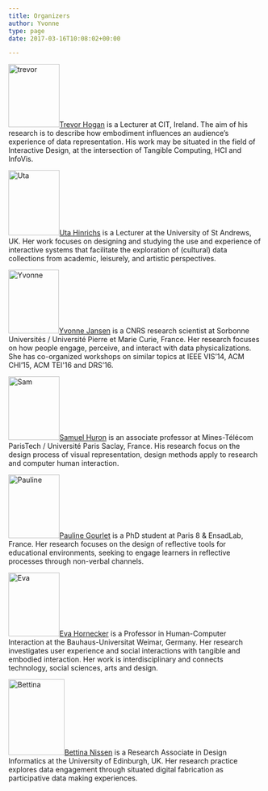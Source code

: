 ```yaml
---
title: Organizers
author: Yvonne
type: page
date: 2017-03-16T10:08:02+00:00

---
```

<a href="http://dataphys.org/workshops/dis17/wp-content/uploads/sites/5/2017/03/trevor.png" rel="" target="" title=""><img loading="lazy" decoding="async" alt="trevor" class="size-full wp-image-17 alignleft" height="125" src="http://dataphys.org/workshops/dis17/wp-content/uploads/sites/5/2017/03/trevor.png" title="" width="101" /></a><a href="http://www.tactiledata.net/" target="_blank">Trevor Hogan</a> is a Lecturer at CIT, Ireland. The aim of his research is to describe how embodiment influences an audience&rsquo;s experience of data representation. His work may be situated in the field of Interactive Design, at the intersection of Tangible Computing, HCI and InfoVis. 

<a href="http://dataphys.org/workshops/dis17/wp-content/uploads/sites/5/2017/03/Uta.png" rel="" target="" title=""><img loading="lazy" decoding="async" alt="Uta" class="size-full wp-image-19 alignleft" height="129" src="http://dataphys.org/workshops/dis17/wp-content/uploads/sites/5/2017/03/Uta.png" title="" width="101" /></a><a href="http://www.utahinrichs.de/" target="_blank">Uta Hinrichs</a> is a Lecturer at the University of St Andrews, UK. Her work focuses on designing and studying the use and experience of interactive systems that facilitate the exploration of (cultural) data collections from academic, leisurely, and artistic perspectives. 

<a href="http://dataphys.org/workshops/dis17/wp-content/uploads/sites/5/2017/03/Yvonne.png" rel="" target="" title=""><img loading="lazy" decoding="async" alt="Yvonne" class="size-full wp-image-20 alignleft" height="126" src="http://dataphys.org/workshops/dis17/wp-content/uploads/sites/5/2017/03/Yvonne.png" title="" width="100" /></a><a href="http://www.yvonnejansen.me/" target="_blank">Yvonne Jansen</a> is a CNRS research scientist at Sorbonne Universit&eacute;s / Universit&eacute; Pierre et Marie Curie, France. Her research focuses on how people engage, perceive, and interact with data physicalizations. She has co-organized workshops on similar topics at IEEE VIS&rsquo;14, ACM CHI&rsquo;15, ACM TEI'16 and DRS&rsquo;16. 

<a href="http://dataphys.org/workshops/dis17/wp-content/uploads/sites/5/2017/03/Sam.png" rel="" target="" title=""><img loading="lazy" decoding="async" alt="Sam" class="size-full wp-image-21 alignleft" height="126" src="http://dataphys.org/workshops/dis17/wp-content/uploads/sites/5/2017/03/Sam.png" title="" width="101" /></a><a href="http://perso.telecom-paristech.fr/~shuron/#!index.md" target="_blank">Samuel Huron</a> is an associate professor at Mines-T&eacute;l&eacute;com ParisTech / Universit&eacute; Paris Saclay, France. His research focus on the design process of visual representation, design methods apply to research and computer human interaction. 

<a href="http://dataphys.org/workshops/dis17/wp-content/uploads/sites/5/2017/03/Pauline.png" rel="" target="" title=""><img loading="lazy" decoding="async" alt="Pauline" class="size-full wp-image-22 alignleft" height="126" src="http://dataphys.org/workshops/dis17/wp-content/uploads/sites/5/2017/03/Pauline.png" title="" width="101" /></a><a href="http://www.paulinegourlet.com/" target="_blank">Pauline Gourlet</a> is a PhD student at Paris 8 & EnsadLab, France. Her research focuses on the design of reflective tools for educational environments, seeking to engage learners in reflective processes through non-verbal channels. 

<a href="http://dataphys.org/workshops/dis17/wp-content/uploads/sites/5/2017/03/Eva.png" rel="" target="" title=""><img loading="lazy" decoding="async" alt="Eva" class="size-full wp-image-23 alignleft" height="126" src="http://dataphys.org/workshops/dis17/wp-content/uploads/sites/5/2017/03/Eva.png" title="" width="101" /></a><a href="http://www.ehornecker.de/" target="_blank">Eva Hornecker</a> is a Professor in Human-Computer Interaction at the Bauhaus-Universitat Weimar, Germany. Her research investigates user experience and social interactions with tangible and embodied interaction. Her work is interdisciplinary and connects technology, social sciences, arts and design. 

<a href="http://dataphys.org/workshops/dis17/wp-content/uploads/sites/5/2017/03/Bettina.png" rel="" target="" title=""><img loading="lazy" decoding="async" alt="Bettina" class="size-full wp-image-24 alignleft" height="150" src="http://dataphys.org/workshops/dis17/wp-content/uploads/sites/5/2017/03/Bettina.png" title="" width="111" /></a><a href="http://www.data-things.com" target="_blank">Bettina Nissen</a> is a Research Associate in Design Informatics at the University of Edinburgh, UK. Her research practice explores data engagement through situated digital fabrication as participative data making experiences.